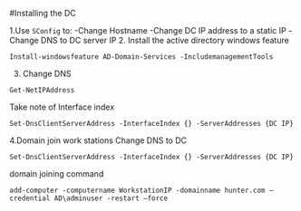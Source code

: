 #Installing the DC

1.Use `SConfig` to:
        -Change Hostname
        -Change DC IP address to a static IP
        -Change DNS to DC server IP
2. Install the active directory windows feature
```shell
Install-windowsfeature AD-Domain-Services -IncludemanagementTools
```
3. Change DNS
```
Get-NetIPAddress
```
Take note of Interface index
```
Set-DnsClientServerAddress -InterfaceIndex {} -ServerAddresses {DC IP}
```
4.Domain join work stations
Change DNS to DC
```
Set-DnsClientServerAddress -InterfaceIndex {} -ServerAddresses {DC IP}
```
domain joining command
```
add-computer -computername WorkstationIP -domainname hunter.com –credential AD\adminuser -restart –force
```